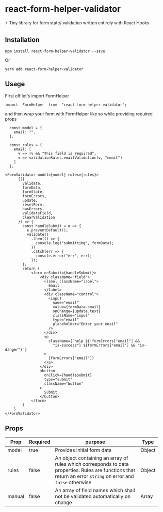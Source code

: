 # react-form-helper-validator

⚡ Tiny library for form state/ validation written entirely with React Hooks

## Installation

    npm install react-form-helper-validator --save

Or

    yarn add react-form-helper-validator

## Usage

First off let's import FormHelper

    import  FormHelper  from  "react-form-helper-validator";

and then wrap your form with FormHelper like so while providing required props

```react
  const model = {
    email: "",
  };

  const rules = {
    email: [
      v => !v && "This field is required",
      v => validationRules.emailValidation(v, "email")
    ]
  };

<FormValidator model={model} rules={rules}>
      {({
        validate,
        formData,
        formState,
        formErrors,
        update,
        resetForm,
        hasErrors,
        validateField,
        clearValidation
      }) => {
        const handleSubmit = e => {
          e.preventDefault();
          validate()
            .then(() => {
              console.log("submitting", formData);
            })
            .catch(err => {
              console.error("err", err);
            });
        };
        return (
            <form onSubmit={handleSubmit}>
                <div className="field">
                  <label className="label">
                    Email
                  </label>
                  <div className="control">
                    <input
                      name="email"
                      value={formData.email}
                      onChange={update.text}
                      className="input"
                      type="email"
                      placeholder="Enter your email"
                    />
                  </div>
                  <p
                    className={`help ${!formErrors["email"] &&
                      "is-success"} ${formErrors["email"] && "is-danger"}`}
                  >
                    {formErrors["email"]}
                  </p>
                </div>
                <button
                  onClick={handleSubmit}
                  type="submit"
                  className="button"
                >
                  Submit
                </button>
            </form>
        )
    }
</FormValidator>
```

## Props

| Prop   | Required | purpose                                                                                                                                                       | Type   |
| ------ | -------- | ------------------------------------------------------------------------------------------------------------------------------------------------------------- | ------ |
| model  | true     | Provides initial form data                                                                                                                                    | Object |
| rules  | false    | An object containing an array of rules which corresponds to data properties. Rules are functions that return an error `string` on error and `false` otherwise | Object |
| manual | false    | An array of field names which shall not be validated automatically on change                                                                                  | Array  |
